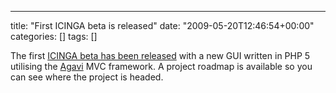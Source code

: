 ---
title: "First ICINGA beta is released"
date: "2009-05-20T12:46:54+00:00"
categories: []
tags: []

The first <a href="http://www.icinga.org/2009/05/20/icinga-v080-is-out/">ICINGA beta has been released</a> with a new GUI written in PHP 5 utilising the <a href="http://www.agavi.org/">Agavi</a> MVC framework. A project roadmap is available so you can see where the project is headed.
